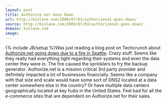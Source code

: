 ```yaml
---
layout: post
title: Authorize.net Goes Down
url: http://kinlane.com/2009/07/03/authorizenet-goes-down/
source: http://kinlane.com/2009/07/03/authorizenet-goes-down/
domain: kinlane.com
image: 
---
```

{% include JB/setup %}Was just reading a blog post on Techcrunch about <a href="http://www.techcrunch.com/2009/07/03/authorizenet-goes-under-e-commerce-vendors-left-hanging/">Authorize.net going down due to a fire in Seattle</a>. Crazy stuff. Seems like they really had everything tight regarding their systems and even the data center they were in. The fire caused the sprinklers to fry the backup generator. Authorize.net is a mission critical 3rd party provider and definitely impacted a lot of businesses financially. Seems like a company with that size and scale would have some sort of DNS2 located at a data center somewhere else in the country? Or have multiple data centers geographically located at key hubs in the United States. Feel bad for all the e-commerce sites that are dependent on Authorize.net for their sales.
<form>
     <input id="gwProxy" type="hidden" /><!--Session data--><input id="jsProxy" onclick="jsCall();" type="hidden" />
</form>